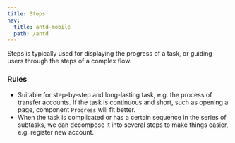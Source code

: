```yaml
---
title: Steps
nav:
  title: antd-mobile
  path: /antd
---
```


Steps is typically used for displaying the progress of a task, or guiding users through the steps of a complex flow.

### Rules
- Suitable for step-by-step and long-lasting task, e.g. the process of transfer accounts. If the task is continuous and short, such as opening a page, component `Progress` will fit better.
- When the task is complicated or has a certain sequence in the series of subtasks, we can decompose it into several steps to make things easier, e.g. register new account.

<code src="./demos/basic.tsx" />

<code src="./demos/horizontal.tsx" />

<API/>